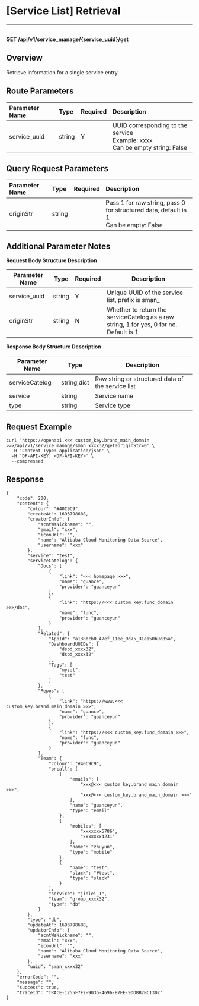 # [Service List] Retrieval

---

<br />**GET /api/v1/service_manage/\{service_uuid\}/get**

## Overview
Retrieve information for a single service entry.



## Route Parameters

| Parameter Name        | Type     | Required   | Description              |
|:------------------|:-------|:-----|:----------------|
| service_uuid | string | Y | UUID corresponding to the service<br>Example: xxxx <br>Can be empty string: False <br> |


## Query Request Parameters

| Parameter Name        | Type     | Required   | Description              |
|:------------------|:-------|:-----|:----------------|
| originStr | string |  | Pass 1 for raw string, pass 0 for structured data, default is 1<br>Can be empty: False <br> |

## Additional Parameter Notes


**Request Body Structure Description**

|  Parameter Name        |   Type  | Required  |          Description          |
|----------------------|----------|----|------------------------|
| service_uuid    |  string  |  Y | Unique UUID of the service list, prefix is sman_ |
| originStr |  string  |  N | Whether to return the serviceCatelog as a raw string, 1 for yes, 0 for no. Default is 1 |

**Response Body Structure Description**

|  Parameter Name                |   Type  |          Description          |
|-----------------------------|----------|------------------------|
|serviceCatelog         |string,dict |  Raw string or structured data of the service list |
|service         |string |  Service name |
|type         |string |  Service type |



## Request Example
```shell
curl 'https://openapi.<<< custom_key.brand_main_domain >>>/api/v1/service_manage/sman_xxxx32/get?originStr=0' \
  -H 'Content-Type: application/json' \
  -H 'DF-API-KEY: <DF-API-KEY>' \
  --compressed
```




## Response
```shell
{
    "code": 200,
    "content": {
        "colour": "#40C9C9",
        "createAt": 1693798688,
        "creatorInfo": {
            "acntWsNickname": "",
            "email": "xxx",
            "iconUrl": "",
            "name": "Alibaba Cloud Monitoring Data Source",
            "username": "xxx"
        },
        "service": "test",
        "serviceCatelog": {
            "Docs": [
                {
                    "link": "<<< homepage >>>",
                    "name": "guance",
                    "provider": "guanceyun"
                },
                {
                    "link": "https://<<< custom_key.func_domain >>>/doc",
                    "name": "func",
                    "provider": "guanceyun"
                }
            ],
            "Related": {
                "AppId": "a138bcb0_47ef_11ee_9d75_31ea50b9d85a",
                "DashboardUUIDs": [
                    "dsbd_xxxx32",
                    "dsbd_xxxx32"
                ],
                "Tags": [
                    "mysql",
                    "test"
                ]
            },
            "Repos": [
                {
                    "link": "https://www.<<< custom_key.brand_main_domain >>>",
                    "name": "guance",
                    "provider": "guanceyun"
                },
                {
                    "link": "https://<<< custom_key.func_domain >>>",
                    "name": "func",
                    "provider": "guanceyun"
                }
            ],
            "Team": {
                "colour": "#40C9C9",
                "oncall": [
                    {
                        "emails": [
                            "xxx@<<< custom_key.brand_main_domain >>>",
                            "xxx@<<< custom_key.brand_main_domain >>>"
                        ],
                        "name": "guanceyun",
                        "type": "email"
                    },
                    {
                        "mobiles": [
                            "xxxxxxx5786",
                            "xxxxxxx4231"
                        ],
                        "name": "zhuyun",
                        "type": "mobile"
                    },
                    {
                        "name": "test",
                        "slack": "#test",
                        "type": "slack"
                    }
                ],
                "service": "jinlei_1",
                "team": "group_xxxx32",
                "type": "db"
            }
        },
        "type": "db",
        "updateAt": 1693798688,
        "updatorInfo": {
            "acntWsNickname": "",
            "email": "xxx",
            "iconUrl": "",
            "name": "Alibaba Cloud Monitoring Data Source",
            "username": "xxx"
        },
        "uuid": "sman_xxxx32"
    },
    "errorCode": "",
    "message": "",
    "success": true,
    "traceId": "TRACE-1255F7E2-9035-4696-B7EE-9DDBB2BC13D2"
} 
```